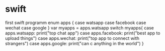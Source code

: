 # swift
first swift programm
enum apps {
	case watsapp
	case facebook
	case wechat
	case google
}
var myapps = apps.watsapp
switch myapps{
	case apps.watsapp:
	print("top chat app")
	case apps.facebook:
	print("best app to upload things")
	case apps.wechat:
	print("top app to connect with strangers")
	case apps.google:
	print("can c anything in the world")
}
